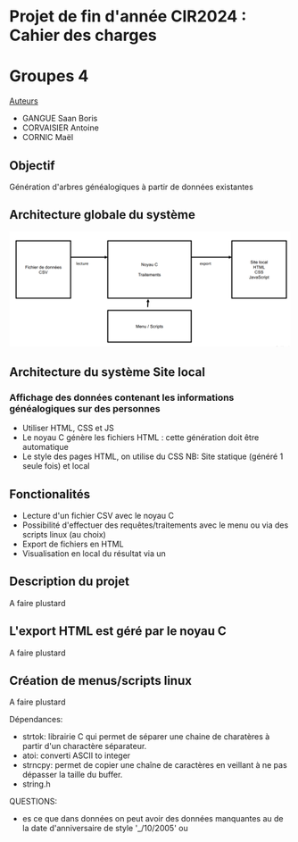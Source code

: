 # Projet de fin d'année CIR2024 : Cahier des charges
# Groupes 4

<ins>Auteurs </ins>
- GANGUE Saan Boris
- CORVAISIER Antoine
- CORNIC Maël

## Objectif
Génération d'arbres généalogiques à partir de données existantes

## Architecture globale du système
![](architecture.png)

## Architecture du système Site local

### Affichage des données contenant les informations généalogiques sur des personnes
-  Utiliser HTML, CSS et JS
-  Le noyau C génère les fichiers HTML : cette génération doit être automatique
- Le style des pages HTML, on utilise du CSS 
NB:  Site statique (généré 1 seule fois) et local

## Fonctionalités
- Lecture d'un fichier CSV avec le noyau C
- Possibilité d'effectuer des requêtes/traitements avec le menu ou via des scripts linux (au choix)
- Export de fichiers en HTML
- Visualisation en local du résultat via un 

## Description du projet

A faire plustard

## L'export HTML est géré par le noyau C

A faire plustard

## Création de menus/scripts linux

A faire plustard


Dépendances:
- strtok: librairie C qui permet de séparer une chaine de charatères à partir d'un charactère séparateur.
- atoi: converti ASCII to integer
- strncpy: permet de copier une chaîne de caractères en veillant à ne pas dépasser la taille du buffer.
- string.h


QUESTIONS:
- es ce que dans données on peut avoir des données manquantes au de la date d'anniversaire de style '_/10/2005' ou